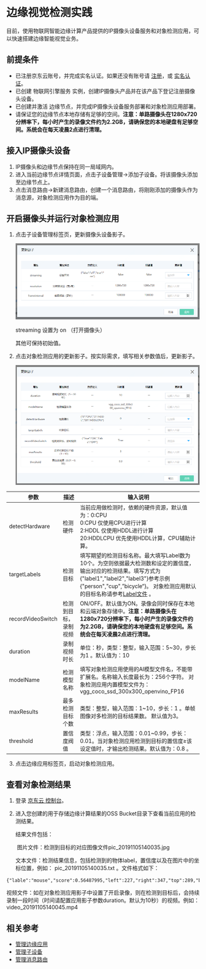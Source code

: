 # 边缘视觉检测实践

目前，使用物联网智能边缘计算产品提供的IP摄像头设备服务和对象检测应用，可以快速搭建边缘智能视觉业务。

## 前提条件

- 已注册京东云账号，并完成实名认证。如果还没有账号请 [注册](https://accounts.jdcloud.com/p/regPage?source=jdcloud%26ReturnUrl=%2f%2fuc.jdcloud.com%2fpassport%2fcomplete%3freturnUrl%3dhttp%3A%2F%2Fuc.jdcloud.com%2Fredirect%2FloginRouter%3FreturnUrl%3Dhttps%253A%252F%252Fwww.jdcloud.com%252Fhelp%252Fdetail%252F734%252FisCatalog%252F1)，或 [实名认证](https://uc.jdcloud.com/account/certify)。
- 已创建 物联网引擎服务 实例，创建IP摄像头产品并在该产品下登记注册摄像头设备。
- 已创建并激活 边缘节点，并完成IP摄像头设备服务部署和对象检测应用部署。
- 请保证您的边缘节点本地存储有足够的空间。**注意：单路摄像头在1280x720分辨率下，每小时产生的录像文件约为2.2GB，请确保您的本地硬盘有足够空间。系统会在每天凌晨2点进行清理。**

## 接入IP摄像头设备

1. IP摄像头和边缘节点保持在同一局域网内。
2. 进入当前边缘节点详情页面，点击子设备管理->添加子设备。将该摄像头添加至边缘节点上。
3. 点击消息路由->新建消息路由，创建一个消息路由，将刚刚添加的摄像头作为消息源，对象检测应用作为目的端。

## 开启摄像头并运行对象检测应用

1. 点击子设备管理标签页，更新摄像头设备影子。

   ![边缘节点详情-更新影子](../../../../image/IoT/IoT-Edge/UpdateSubDeviceShadow.png)

   streaming 设置为 on  （打开摄像头）

   其他可保持初始值。

2. 点击对象检测应用的更新影子。按实际需求，填写相关参数值后，更新影子。

   ![边缘节点详情-应用影子配置](../../../../image/IoT/IoT-Edge/UpdateAppShadow.png)
   
| 参数              | 描述                 | 输入说明                                                     |
| ----------------- | -------------------- | ------------------------------------------------------------ |
| detectHardware    | 检测硬件             | 当前应用做检测时，依赖的硬件资源，默认值为：0:CPU<br>0:CPU 仅使用CPU进行计算<br>2:HDDL 仅使用HDDL进行计算<br>20:HDDLCPU 优先使用HDDL计算，CPU辅助计算。|
| targetLabels      | 检测目标             | 填写期望的检测目标名称。最大填写Label数为10个。为空则依据最大检测数和设定的置信度，输出对应的检测结果。填写方式为{"label1","label2","label3"}参考示例{"person","cup",”bicycle“}。 对象检测应用默认的目标名称请参考[Label文件](../../../../image/IoT/IoT-Edge/objectLabel.txt) 。|
| recordVideoSwitch | 检测到目标，录制视频 | ON/OFF。默认值为ON。录像会同时保存在本地和云端对象存储中。**注意：单路摄像头在1280x720分辨率下，每小时产生的录像文件约为2.2GB，请确保您的本地硬盘有足够空间。系统会在每天凌晨2点进行清理。** |
| duration          | 录制视频时长         | 单位：秒，类型：整型，输入范围：5~30，步长为1 。默认值为：10 |
| modelName         | 检测模型名称         | 填写对象检测应用使用的AI模型文件名，不能带扩展名。名称输入长度最长为：256个字符。 对象检测应用内置模型文件为：vgg_coco_ssd_300x300_openvino_FP16 |
| maxResults        | 最多检测目标个数     | 类型：整型，输入范围：1~10，步长：1 。单帧图像对多检测的目标结果数。 默认值为3。 |
| threshold         | 置信度阀值           | 类型：浮点，输入范围：0.01~0.99，步长：0.01。当对象检测应用检测到目标的置信度≥该设定值时，才输出检测结果。默认值为：0.8 。 |

3. 点击边缘应用标签页，启动对象检测应用。

## 查看对象检测结果

1. 登录 [京东云 控制台](https://console.jdcloud.com/overview)。

2. 进入您创建的用于存储边缘计算结果的OSS Bucket目录下查看当前应用的检测结果。

   结果文件包括：

   ​		图片文件：检测到目标的对应图像文件pic_20191105140035.jpg

   ​		文本文件：检测结果信息，包括检测到的物体label，置信度以及在图片中的坐标位置，例如： pic_20191105140035.txt 。文件格式如下：
```
{"lable":"mouse","score":0.56487995,"left":227,"right":347,"top":289,"bottom":411}
```
   ​		视频文件：如在对象检测应用影子中设置了开启录像，则在检测到目标后，会持续录制一段时间（时间请配置应用影子参数duration。默认为10秒）的视频。例如：video_20191105140045.mp4 

   
    
## 相关参考

- [管理边缘应用](../Operation-Guide/Edge-App.md)
- [管理子设备](../Operation-Guide/SubDevice.md)
- [管理消息路由](../Operation-Guide/MsgRouter.md)

